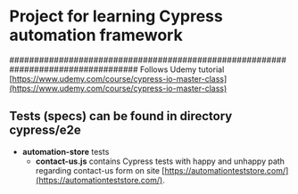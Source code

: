 # Project for learning Cypress automation framework

##################################################################################
Follows Udemy tutorial [https://www.udemy.com/course/cypress-io-master-class](https://www.udemy.com/course/cypress-io-master-class)

## Tests (specs) can be found in directory **cypress/e2e**

-   **automation-store** tests
    -   **contact-us.js** contains Cypress tests with happy and unhappy path regarding contact-us form on site [https://automationteststore.com/](https://automationteststore.com/).
